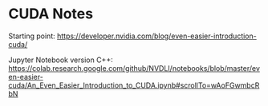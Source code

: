 # CUDA Notes

Starting point: https://developer.nvidia.com/blog/even-easier-introduction-cuda/ 

Jupyter Notebook version C++: https://colab.research.google.com/github/NVDLI/notebooks/blob/master/even-easier-cuda/An_Even_Easier_Introduction_to_CUDA.ipynb#scrollTo=wAoFGwmbcRbN 
